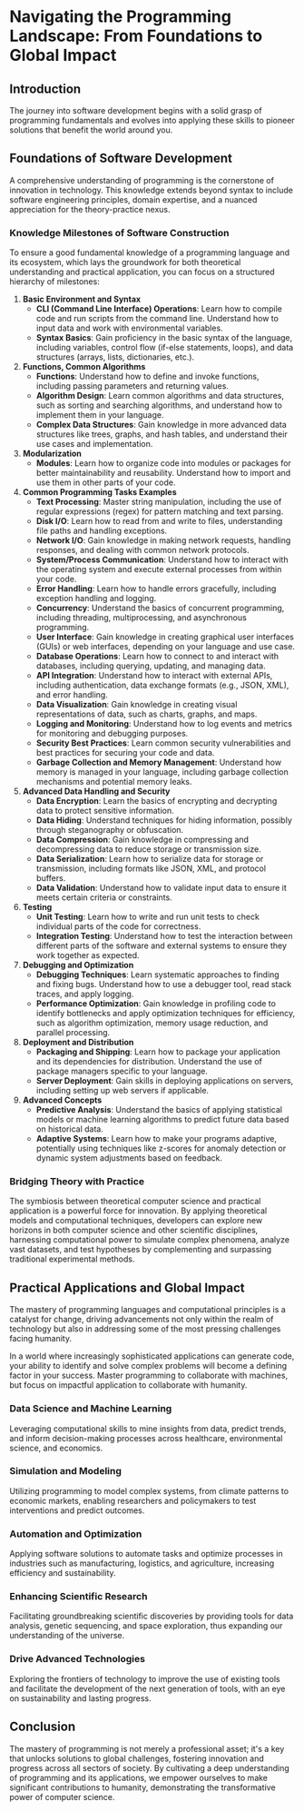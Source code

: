 # Navigating the Programming Landscape: From Foundations to Global Impact

## Introduction

The journey into software development begins with a solid grasp of programming fundamentals and evolves into applying these skills to pioneer solutions that benefit the world around you.

## Foundations of Software Development

A comprehensive understanding of programming is the cornerstone of innovation in technology. This knowledge extends beyond syntax to include software engineering principles, domain expertise, and a nuanced appreciation for the theory-practice nexus.

### Knowledge Milestones of Software Construction

To ensure a good fundamental knowledge of a programming language and its ecosystem, which lays the groundwork for both theoretical understanding and practical application, you can focus on a structured hierarchy of milestones:

1. **Basic Environment and Syntax**
    - **CLI (Command Line Interface) Operations**: Learn how to compile code and run scripts from the command line. Understand how to input data and work with environmental variables.
    - **Syntax Basics**: Gain proficiency in the basic syntax of the language, including variables, control flow (if-else statements, loops), and data structures (arrays, lists, dictionaries, etc.).
2. **Functions, Common Algorithms**
    - **Functions**: Understand how to define and invoke functions, including passing parameters and returning values.
    - **Algorithm Design**: Learn common algorithms and data structures, such as sorting and searching algorithms, and understand how to implement them in your language.
    - **Complex Data Structures**: Gain knowledge in more advanced data structures like trees, graphs, and hash tables, and understand their use cases and implementation.
3. **Modularization**
    - **Modules**: Learn how to organize code into modules or packages for better maintainability and reusability. Understand how to import and use them in other parts of your code.
4. **Common Programming Tasks Examples**
    - **Text Processing**: Master string manipulation, including the use of regular expressions (regex) for pattern matching and text parsing.
    - **Disk I/O**: Learn how to read from and write to files, understanding file paths and handling exceptions.
    - **Network I/O**: Gain knowledge in making network requests, handling responses, and dealing with common network protocols.
    - **System/Process Communication**: Understand how to interact with the operating system and execute external processes from within your code.
    - **Error Handling**: Learn how to handle errors gracefully, including exception handling and logging.
    - **Concurrency**: Understand the basics of concurrent programming, including threading, multiprocessing, and asynchronous programming.
    - **User Interface**: Gain knowledge in creating graphical user interfaces (GUIs) or web interfaces, depending on your language and use case.
    - **Database Operations**: Learn how to connect to and interact with databases, including querying, updating, and managing data.
    - **API Integration**: Understand how to interact with external APIs, including authentication, data exchange formats (e.g., JSON, XML), and error handling.
    - **Data Visualization**: Gain knowledge in creating visual representations of data, such as charts, graphs, and maps.
    - **Logging and Monitoring**: Understand how to log events and metrics for monitoring and debugging purposes.
    - **Security Best Practices**: Learn common security vulnerabilities and best practices for securing your code and data.
    - **Garbage Collection and Memory Management**: Understand how memory is managed in your language, including garbage collection mechanisms and potential memory leaks.
5. **Advanced Data Handling and Security**
    - **Data Encryption**: Learn the basics of encrypting and decrypting data to protect sensitive information.
    - **Data Hiding**: Understand techniques for hiding information, possibly through steganography or obfuscation.
    - **Data Compression**: Gain knowledge in compressing and decompressing data to reduce storage or transmission size.
    - **Data Serialization**: Learn how to serialize data for storage or transmission, including formats like JSON, XML, and protocol buffers.
    - **Data Validation**: Understand how to validate input data to ensure it meets certain criteria or constraints.
6. **Testing**
    - **Unit Testing**: Learn how to write and run unit tests to check individual parts of the code for correctness.
    - **Integration Testing**: Understand how to test the interaction between different parts of the software and external systems to ensure they work together as expected.
7. **Debugging and Optimization**
    - **Debugging Techniques**: Learn systematic approaches to finding and fixing bugs. Understand how to use a debugger tool, read stack traces, and apply logging.
    - **Performance Optimization**: Gain knowledge in profiling code to identify bottlenecks and apply optimization techniques for efficiency, such as algorithm optimization, memory usage reduction, and parallel processing.
8. **Deployment and Distribution**
    - **Packaging and Shipping**: Learn how to package your application and its dependencies for distribution. Understand the use of package managers specific to your language.
    - **Server Deployment**: Gain skills in deploying applications on servers, including setting up web servers if applicable.
9. **Advanced Concepts**
    - **Predictive Analysis**: Understand the basics of applying statistical models or machine learning algorithms to predict future data based on historical data.
    - **Adaptive Systems**: Learn how to make your programs adaptive, potentially using techniques like z-scores for anomaly detection or dynamic system adjustments based on feedback.

### Bridging Theory with Practice

The symbiosis between theoretical computer science and practical application is a powerful force for innovation. By applying theoretical models and computational techniques, developers can explore new horizons in both computer science and other scientific disciplines, harnessing computational power to simulate complex phenomena, analyze vast datasets, and test hypotheses by complementing and surpassing traditional experimental methods.

## Practical Applications and Global Impact

The mastery of programming languages and computational principles is a catalyst for change, driving advancements not only within the realm of technology but also in addressing some of the most pressing challenges facing humanity.

In a world where increasingly sophisticated applications can generate code, your ability to identify and solve complex problems will become a defining factor in your success. Master programming to collaborate with machines, but focus on impactful application to collaborate with humanity.

### Data Science and Machine Learning

Leveraging computational skills to mine insights from data, predict trends, and inform decision-making processes across healthcare, environmental science, and economics.

### Simulation and Modeling

Utilizing programming to model complex systems, from climate patterns to economic markets, enabling researchers and policymakers to test interventions and predict outcomes.

### Automation and Optimization

Applying software solutions to automate tasks and optimize processes in industries such as manufacturing, logistics, and agriculture, increasing efficiency and sustainability.

### Enhancing Scientific Research

Facilitating groundbreaking scientific discoveries by providing tools for data analysis, genetic sequencing, and space exploration, thus expanding our understanding of the universe.

### Drive Advanced Technologies

Exploring the frontiers of technology to improve the use of existing tools and facilitate the development of the next generation of tools, with an eye on sustainability and lasting progress.

## Conclusion

The mastery of programming is not merely a professional asset; it's a key that unlocks solutions to global challenges, fostering innovation and progress across all sectors of society. By cultivating a deep understanding of programming and its applications, we empower ourselves to make significant contributions to humanity, demonstrating the transformative power of computer science.

